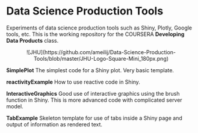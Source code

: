 # Data Science Production Tools
Experiments of data science production tools such as Shiny, Plotly, Google tools, etc. This is the working repository for the COURSERA __Developing Data Products__ class. 

<center>![JHU](https://github.com/ameilij/Data-Science-Production-Tools/blob/master/JHU-Logo-Square-Mini_180px.png)</center>

__SimplePlot__
The simplest code for a Shiny plot. Very basic template.

__reactivityExample__
How to use reactive code in Shiny.

__InteractiveGraphics__
Good use of interactive graphics using the brush function in Shiny. This is more advanced code with complicated server model.

__TabExample__
Skeleton template for use of tabs inside a Shiny page and output of information as rendered text.

